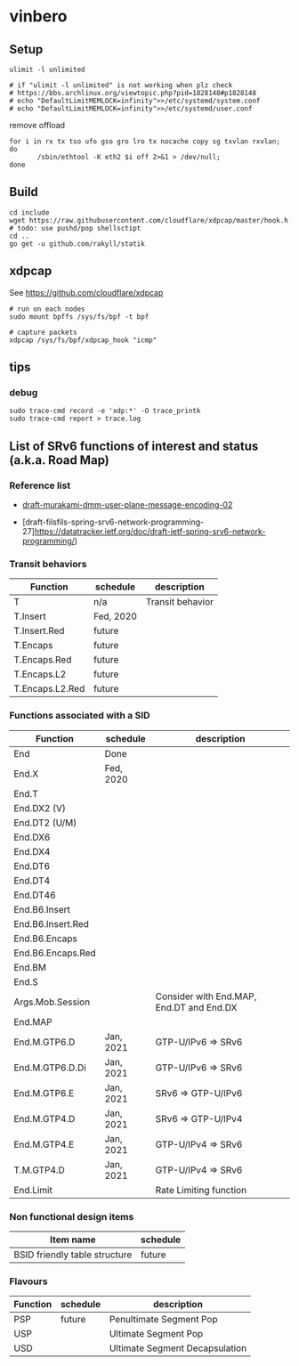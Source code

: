 # vinbero

## Setup
```
ulimit -l unlimited

# if "ulimit -l unlimited" is not working when plz check
# https://bbs.archlinux.org/viewtopic.php?pid=1828148#p1828148
# echo "DefaultLimitMEMLOCK=infinity">>/etc/systemd/system.conf
# echo "DefaultLimitMEMLOCK=infinity">>/etc/systemd/user.conf
```

remove offload
```
for i in rx tx tso ufo gso gro lro tx nocache copy sg txvlan rxvlan; do
       /sbin/ethtool -K eth2 $i off 2>&1 > /dev/null;
done
```

## Build
```
cd include
wget https://raw.githubusercontent.com/cloudflare/xdpcap/master/hook.h
# todo: use pushd/pop shellsctipt
cd ..
go get -u github.com/rakyll/statik
```

## xdpcap

See https://github.com/cloudflare/xdpcap

```
# run on each nodes
sudo mount bpffs /sys/fs/bpf -t bpf

# capture packets
xdpcap /sys/fs/bpf/xdpcap_hook "icmp"
```

## tips
### debug
```
sudo trace-cmd record -e 'xdp:*' -O trace_printk
sudo trace-cmd report > trace.log
```

## List of SRv6 functions of interest and status (a.k.a. Road Map)

### Reference list
* [draft-murakami-dmm-user-plane-message-encoding-02](https://datatracker.ietf.org/doc/draft-murakami-dmm-user-plane-message-encoding)

* [draft-filsfils-spring-srv6-network-programming-27]https://datatracker.ietf.org/doc/draft-ietf-spring-srv6-network-programming/)

### Transit behaviors

| Function | schedule | description |
|----------|----------|-------------|
| T | n/a | Transit behavior|
| T.Insert | Fed, 2020 | |
| T.Insert.Red | future | |
| T.Encaps | future | |
| T.Encaps.Red | future | |
| T.Encaps.L2 | future | |
| T.Encaps.L2.Red | future | |

### Functions associated with a SID

| Function | schedule | description |
|----------|----------|-------------|
| End | Done | |
| End.X | Fed, 2020 | |
| End.T | | |
| End.DX2 (V) | | |
| End.DT2 (U/M) | | |
| End.DX6 | | |
| End.DX4 | | |
| End.DT6 | | |
| End.DT4 | | |
| End.DT46 | | |
| End.B6.Insert | | |
| End.B6.Insert.Red | | |
| End.B6.Encaps | | |
| End.B6.Encaps.Red | | |
| End.BM | | |
| End.S | | |
| Args.Mob.Session | | Consider with End.MAP, End.DT and End.DX |
| End.MAP | | |
| End.M.GTP6.D | Jan, 2021 | GTP-U/IPv6 => SRv6 |
| End.M.GTP6.D.Di | Jan, 2021 | GTP-U/IPv6 => SRv6 |
| End.M.GTP6.E | Jan, 2021 | SRv6 => GTP-U/IPv6 |
| End.M.GTP4.D | Jan, 2021 | SRv6 => GTP-U/IPv4 |
| End.M.GTP4.E | Jan, 2021 | GTP-U/IPv4 => SRv6 |
| T.M.GTP4.D | Jan, 2021 | GTP-U/IPv4 => SRv6 |
| End.Limit | | Rate Limiting function |

### Non functional design items

| Item name | schedule |
|-----------|----------|
| BSID friendly table structure | future |

### Flavours

| Function | schedule | description |
|----------|----------|-------------|
| PSP | future | Penultimate Segment Pop |
| USP | | Ultimate Segment Pop |
| USD | | Ultimate Segment Decapsulation |


